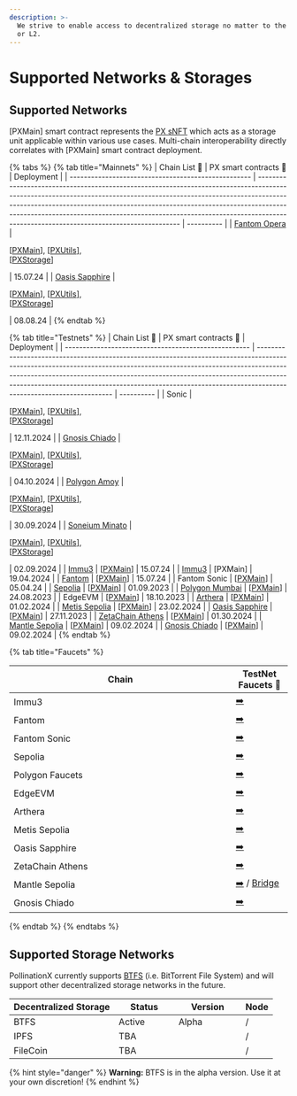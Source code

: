 ```yaml
---
description: >-
  We strive to enable access to decentralized storage no matter to the native L1
  or L2.
---
```


# Supported Networks & Storages

## Supported Networks

\[PXMain] smart contract represents the [PX sNFT](px-storage-nft.md) which acts as a storage unit applicable within various use cases. Multi-chain interoperability directly correlates with \[PXMain] smart contract deployment.&#x20;

{% tabs %}
{% tab title="Mainnets" %}
| Chain List 🔗                                       | PX smart contracts 🔗                                                                                                                                                                                                                                                                                                                                                            | Deployment |
| --------------------------------------------------- | -------------------------------------------------------------------------------------------------------------------------------------------------------------------------------------------------------------------------------------------------------------------------------------------------------------------------------------------------------------------------------- | ---------- |
| [Fantom Opera](https://chainlist.org/chain/250)     | <p>[<a href="https://ftmscan.com/address/0x1142b080a5493695e3E35c9C4269f6C06B5CE0F4">PXMain</a>], [<a href="https://ftmscan.com/address/0xd0466eb975de9cdfd790db14f143f4aaafd67cf2">PXUtils</a>], <br>[<a href="https://ftmscan.com/address/0xe6cd5c37f5687ba0fd44b429e14be2689a2592ea">PXStorage</a>]</p>                                                                       | 15.07.24   |
| [Oasis Sapphire](https://chainlist.org/chain/23294) | <p>[<a href="https://explorer.oasis.io/mainnet/sapphire/address/0x1142b080a5493695e3E35c9C4269f6C06B5CE0F4">PXMain</a>],  [<a href="https://explorer.oasis.io/mainnet/sapphire/address/0xd0466eB975dE9CDfd790Db14f143f4aAAFd67cF2">PXUtils</a>], <br>[<a href="https://explorer.oasis.io/mainnet/sapphire/address/0xe6CD5C37F5687ba0fd44B429E14be2689A2592eA">PXStorage</a>]</p> | 08.08.24   |
{% endtab %}

{% tab title="Testnets" %}
| Chain List 🔗                                        | PX smart contracts 🔗                                                                                                                                                                                                                                                                                                                                         | Deployment |
| ---------------------------------------------------- | ------------------------------------------------------------------------------------------------------------------------------------------------------------------------------------------------------------------------------------------------------------------------------------------------------------------------------------------------------------- | ---------- |
| Sonic                                                | <p>[<a href="https://testnet.soniclabs.com/address/0x2901156559b86eb85be6cea64420e629ccfc9f7b">PXMain</a>], [<a href="https://testnet.soniclabs.com/address/0x6de689b4a0863a2748a5fc1285b2ceace907437e">PXUtils</a>], <br>[<a href="https://testnet.soniclabs.com/address/0x1a827cfc59c935bbef393af0b680fecb2b6fa18c">PXStorage</a>]</p>                      | 12.11.2024 |
| [Gnosis Chiado](https://chainlist.org/chain/10200)   | <p>[<a href="https://gnosis-chiado.blockscout.com/address/0x59827DCC32a45DC25F99008e4EE8b46908915BCC">PXMain</a>], [<a href="https://gnosis-chiado.blockscout.com/address/0xf584C0E3980265C967cEbFF7422543ae05810fb8">PXUtils</a>], <br>[<a href="https://gnosis-chiado.blockscout.com/address/0x487d911818DEAc27ceF25091084638A5c404A50f">PXStorage</a>]</p> | 04.10.2024 |
| [Polygon Amoy](https://chainlist.org/chain/80002)    | <p>[<a href="https://amoy.polygonscan.com/address/0x1142b080a5493695e3E35c9C4269f6C06B5CE0F4">PXMain</a>], [<a href="https://amoy.polygonscan.com/address/0xd0466eB975dE9CDfd790Db14f143f4aAAFd67cF2">PXUtils</a>], <br>[<a href="https://amoy.polygonscan.com/address/0xe6cd5c37f5687ba0fd44b429e14be2689a2592ea">PXStorage</a>]</p>                         | 30.09.2024 |
| [Soneium Minato](https://chainlist.org/chain/1946)   | <p>[<a href="https://explorer-testnet.soneium.org/address/0x1142b080a5493695e3E35c9C4269f6C06B5CE0F4">PXMain</a>], [<a href="https://explorer-testnet.soneium.org/address/0xd0466eB975dE9CDfd790Db14f143f4aAAFd67cF2">PXUtils</a>], <br>[<a href="https://explorer-testnet.soneium.org/address/0xe6CD5C37F5687ba0fd44B429E14be2689A2592eA">PXStorage</a>]</p> | 02.09.2024 |
| [Immu3](https://chainlist.org/chain/3100)            | \[[PXMain](https://evmexplorer.tanssi-chains.network/address/0x3e4760aC84f99ED1CB505fe0973b54d6E77B3C99?rpcUrl=https%3A%2F%2Ffraa-flashbox-2800-rpc.a.stagenet.tanssi.network)]                                                                                                                                                                               | 15.07.24   |
| [Immu3](https://chainlist.org/chain/3100)            | \[PXMain]                                                                                                                                                                                                                                                                                                                                                     | 19.04.2024 |
| [Fantom](https://chainlist.org/chain/4002)           | \[[PXMain](https://testnet.ftmscan.com/address/0xCFa778071BAd55BA6c893B3Fa5683F2231d3464F)]                                                                                                                                                                                                                                                                   | 15.07.24   |
| Fantom Sonic                                         | \[[PXMain](https://public-sonic.fantom.network/address/0xF416eC122f61B933207915946B00364674eB3134)]                                                                                                                                                                                                                                                           | 05.04.24   |
| [Sepolia](https://chainlist.org/chain/11155111)      | \[[PXMain](https://sepolia.etherscan.io/address/0xd0466eb975de9cdfd790db14f143f4aaafd67cf2)]                                                                                                                                                                                                                                                                  | 01.09.2023 |
| [Polygon Mumbai](https://chainlist.org/chain/80001)  | \[[PXMain](https://mumbai.polygonscan.com/address/0x327d9765b9979a5bdae587971ff9c5d94596385b)]                                                                                                                                                                                                                                                                | 24.08.2023 |
| EdgeEVM                                              | \[[PXMain](https://testnet.edgscan.live/address/0xd0466eB975dE9CDfd790Db14f143f4aAAFd67cF2)]                                                                                                                                                                                                                                                                  | 18.10.2023 |
| [Arthera](https://chainlist.org/chain/10243)         | \[[PXMain](https://explorer-test.arthera.net/address/0x3F399f029BDCc695CfC8bab174938EdEaB84E546)]                                                                                                                                                                                                                                                             | 01.02.2024 |
| [Metis Sepolia](https://chainlist.org/chain/59902)   | \[[PXMain](https://sepolia.explorer.metisdevops.link/address/0xd0466eB975dE9CDfd790Db14f143f4aAAFd67cF2)]                                                                                                                                                                                                                                                     | 23.02.2024 |
| [Oasis Sapphire](https://chainlist.org/chain/23295)  | \[[PXMain](https://testnet.explorer.sapphire.oasis.dev/address/0xd0466eB975dE9CDfd790Db14f143f4aAAFd67cF2)]                                                                                                                                                                                                                                                   | 27.11.2023 |
| [ZetaChain Athens](https://chainlist.org/chain/7001) | \[[PXMain](https://explorer.zetachain.com/address/0xd0466eB975dE9CDfd790Db14f143f4aAAFd67cF2)]                                                                                                                                                                                                                                                                | 01.30.2024 |
| [Mantle Sepolia](https://chainlist.org/chain/5003)   | \[[PXMain](https://explorer.sepolia.mantle.xyz/address/0xd0466eB975dE9CDfd790Db14f143f4aAAFd67cF2)]                                                                                                                                                                                                                                                           | 09.02.2024 |
| [Gnosis Chiado](https://chainlist.org/chain/10200)   | \[[PXMain](https://gnosis-chiado.blockscout.com/address/0xd0466eB975dE9CDfd790Db14f143f4aAAFd67cF2)]                                                                                                                                                                                                                                                          | 09.02.2024 |
{% endtab %}

{% tab title="Faucets" %}
<table><thead><tr><th width="386">Chain</th><th>TestNet Faucets 🔗</th></tr></thead><tbody><tr><td>Immu3</td><td><a href="https://immu3-faucet.vercel.app/">➡️</a></td></tr><tr><td>Fantom</td><td><a href="https://faucet.fantom.network/">➡️</a></td></tr><tr><td>Fantom Sonic</td><td><a href="https://public-sonic.fantom.network/account">➡️</a></td></tr><tr><td>Sepolia</td><td><a href="https://sepolia-faucet.pk910.de/">➡️</a></td></tr><tr><td>Polygon Faucets</td><td><a href="https://faucet.polygon.technology/">➡️</a></td></tr><tr><td>EdgeEVM</td><td><a href="https://beresheet-evm-faucet.vercel.app/">➡️</a></td></tr><tr><td>Arthera</td><td><a href="https://faucet2.arthera.net/">➡️</a></td></tr><tr><td>Metis Sepolia</td><td><a href="https://sepolia.faucet.metisdevops.link/">➡️</a></td></tr><tr><td>Oasis Sapphire</td><td><a href="https://faucet.testnet.oasis.dev/">➡️</a></td></tr><tr><td>ZetaChain Athens</td><td><a href="https://www.covalenthq.com/faucet/#form">➡️</a></td></tr><tr><td>Mantle Sepolia</td><td><a href="https://faucet.sepolia.mantle.xyz/">➡️</a> / <a href="https://bridge.sepolia.mantle.xyz/">Bridge</a></td></tr><tr><td>Gnosis Chiado</td><td><a href="https://faucet.chiadochain.net/">➡️</a></td></tr></tbody></table>
{% endtab %}
{% endtabs %}

## Supported Storage Networks

PollinationX currently supports [BTFS](https://www.btfs.io/) (i.e. BitTorrent File System) and will support other decentralized storage networks in the future.&#x20;

<table><thead><tr><th>Decentralized Storage</th><th width="92.33333333333331">Status</th><th width="105">Version</th><th>Node</th></tr></thead><tbody><tr><td>BTFS</td><td>Active</td><td>Alpha</td><td>/</td></tr><tr><td>IPFS</td><td>TBA</td><td></td><td>/</td></tr><tr><td>FileCoin</td><td>TBA</td><td></td><td>/</td></tr></tbody></table>

{% hint style="danger" %}
**Warning:** BTFS is in the alpha version. Use it at your own discretion!
{% endhint %}
